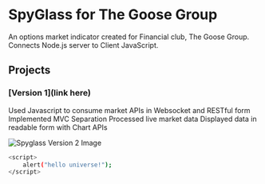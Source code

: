 # SpyGlass for The Goose Group

An options market indicator created for Financial club, The Goose Group. Connects Node.js server to Client JavaScript.

## Projects

### [Version 1](link here)

Used Javascript to consume market APIs in Websocket and RESTful form
Implemented MVC Separation
Processed live market data
Displayed data in readable form with Chart APIs

<img
  src="https://github.com/MrSchaffner/Code-Summary/blob/master/Images_Display/spyglass_v2.png"
  alt="Spyglass Version 2 Image"
  style="display: inline-block; margin: 0 auto; max-width: 300px">


```bash
<script>
    alert("hello universe!");
</script>
```
